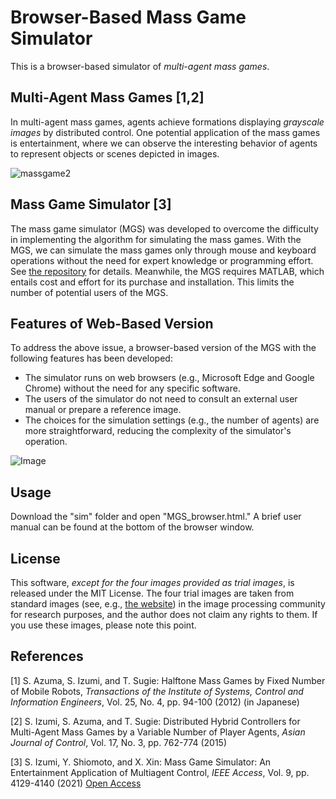 # Browser-Based Mass Game Simulator
This is a browser-based simulator of *multi-agent mass games*.

## Multi-Agent Mass Games [1,2]
In multi-agent mass games, agents achieve formations displaying *grayscale images* by distributed control. One potential application of the mass games is entertainment, where we can observe the interesting behavior of agents to represent objects or scenes depicted in images.

![massgame2](https://user-images.githubusercontent.com/76646096/103174110-d0357c00-48a2-11eb-9a4c-739cc3fa57c7.jpg)

## Mass Game Simulator [3]
The mass game simulator (MGS) was developed to overcome the difficulty in implementing the algorithm for simulating the mass games. With the MGS, we can simulate the mass games only through mouse and keyboard operations without the need for expert knowledge or programming effort. See [the repository](https://github.com/ShinsakuIzumi/Mass_Game_Simulator) for details.
Meanwhile, the MGS requires MATLAB, which entails cost and effort for its purchase and installation. This limits the number of potential users of the MGS.

## Features of Web-Based Version
To address the above issue, a browser-based version of the MGS with the following features has been developed:
- The simulator runs on web browsers (e.g., Microsoft Edge and Google Chrome) without the need for any specific software. 
- The users of the simulator do not need to consult an external user manual or prepare a reference image. 
- The choices for the simulation settings (e.g., the number of agents) are more straightforward, reducing the complexity of the simulator's operation.

![Image](https://github.com/user-attachments/assets/3d6a4872-ade2-4ed5-a73d-6f54c3f5c5f1)

## Usage
Download the "sim" folder and open "MGS_browser.html." A brief user manual can be found at the bottom of the browser window.

## License
This software, *except for the four images provided as trial images*, is released under the MIT License. The four trial images are taken from standard images (see, e.g., [the website](http://www.ess.ic.kanagawa-it.ac.jp/app_images_j.html)) in the image processing community for research purposes, and the author does not claim any rights to them. If you use these images, please note this point.

## References
[1] S. Azuma, S. Izumi, and T. Sugie: Halftone Mass Games by Fixed Number of Mobile Robots, *Transactions of the Institute of Systems, Control and Information Engineers*, Vol. 25, No. 4, pp. 94-100 (2012) (in Japanese)

[2] S. Izumi, S. Azuma, and T. Sugie: Distributed Hybrid Controllers for Multi-Agent Mass Games by a Variable Number of Player Agents, *Asian Journal of Control*, Vol. 17, No. 3, pp. 762-774 (2015)

[3] S. Izumi, Y. Shiomoto, and X. Xin: Mass Game Simulator: An Entertainment Application of Multiagent Control, *IEEE Access*, Vol. 9, pp. 4129-4140 (2021) [Open Access](https://ieeexplore.ieee.org/document/9311128)
